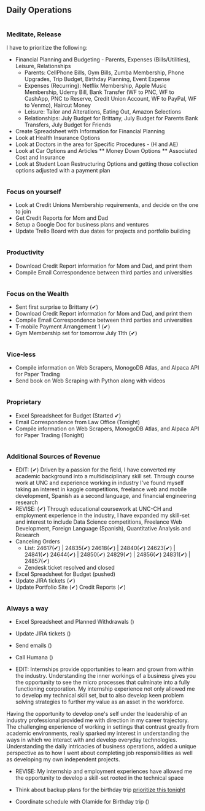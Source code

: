 ## Daily Operations ##

```July5th2019 - Friday
```
### Meditate, Release 
I have to prioritize the following: 
* Financial Planning and Budgeting - Parents, Expenses (Bills/Utilities), Leisure, Relationships
	* Parents: CellPhone Bills, Gym Bills, Zumba Membership, Phone Upgrades, Trip Budget, Birthday Planning, Event Expense  
	* Expenses (Recurring): Netflix Membership, Apple Music Membership, Udemy Bill, Bank Transfer (WF to PNC, WF to CashApp, PNC to Reserve, Credit Union Account, WF to PayPal, WF to Venmo), Haircut Money
	* Leisure: Tailor and Alterations, Eating Out, Amazon Selections 
	* Relationships: July Budget for Brittany, July Budget for Parents Bank Transfers, July Budget for Friends 
* Create Spreadsheet with Information for Financial Planning 
* Look at Health Insurance Options 
* Look at Doctors in the area for Specific Procedures -  (H and AE)
* Look at Car Options and Articles 
	** Money Down Options 
	** Associated Cost and Insurance 
* Look at Student Loan Restructuring Options and getting those collection options adjusted with a payment plan 


```July8th2019 - Monday
```
### Focus on yourself
* Look at Credit Unions Membership requirements, and decide on the one to join 
* Get Credit Reports for Mom and Dad 
* Setup a Google Doc for business plans and ventures 
* Update Trello Board with due dates for projects and portfolio building 


```July9th2019 - Tuesday 
```
### Productivity 
* Download Credit Report information for Mom and Dad, and print them 
* Compile Email Correspondence between third parties and universities 


```July10th2019 - Wednesday
```
### Focus on the Wealth 
* Sent first surprise to Brittany (✔)
* Download Credit Report information for Mom and Dad, and print them 
* Compile Email Correspondence between third parties and universities 
* T-mobile Payment Arrangement 1 (✔)
* Gym Membership set for tomorrow July 11th (✔)


```July11th2019 - Thursday 
```
### Vice-less 
* Compile information on Web Scrapers, MonogoDB Atlas, and Alpaca API for Paper Trading 
* Send book on Web Scraping with Python along with videos


```July12th2019 - Friday 
```
### Proprietary 
* Excel Spreadsheet for Budget (Started ✔)
* Email Correspondence from Law Office (Tonight) 
* Compile information on Web Scrapers, MonogoDB Atlas, and Alpaca API for Paper Trading (Tonight)


```July15th2019 - Monday 
```
### Additional Sources of Revenue 
* EDIT: (✔)
Driven by a passion for the field, I have converted my academic background into a multidisciplinary skill set. Through course work at UNC and experience working in industry I've found myself taking an interest in kaggle competitions, freelance web and mobile development, Spanish as a second language, and financial engineering research
* REVISE: (✔)
Through educational coursework at UNC-CH and employment experience in the industry, I have expanded my skill-set and interest to include Data Science competitions, Freelance Web Development, Foreign Language (Spanish),  Quantitative Analysis and Research
* Canceling Orders
	* List: 
24617(✔) | 24835(✔) 
24618(✔) | 24840(✔)
24623(✔) | 24841(✔)
24644(✔) | 24850(✔)
24829(✔) | 24856(✔)
24831(✔) | 24857(✔)
	* Zendesk ticket resolved and closed
* Excel Spreadsheet for Budget (pushed)
* Update JIRA tickets (✔)
* Update Portfolio Site (✔)
Credit Reports (✔)


```July16th2019 - Tuesday 
```
### Always a way
* Excel Spreadsheet and Planned Withdrawals ()
* Update JIRA tickets ()
* Send emails ()
* Call Humana ()

* EDIT: 
Internships provide opportunities to learn and grown from within the
industry. Understanding the inner workings of a business gives you the
opportunity to see the micro processes that culminate into a fully
functioning corporation. My internship experience not only allowed me to develop my technical skill set, but to also develop keen problem solving strategies to further my value as an asset in the workforce.


Having the opportunity to develop one's self under the leadership of
an industry professional provided me with direction in my career
trajectory. The challenging experience of working in settings that
contrast greatly from academic environments, really sparked my
interest in understanding the ways in which we interact with and
develop everyday technologies. Understanding the daily intricacies of
business operations, added a unique perspective as to how I went about
completing job responsibilities as well as developing my own
independent projects.

* REVISE: 
My internship and employment experiences have allowed me the opportunity to develop a skill-set rooted in the technical space  


* Think about backup plans for the birthday trip [prioritize this tonight]()
* Coordinate schedule with Olamide for Birthday trip ()